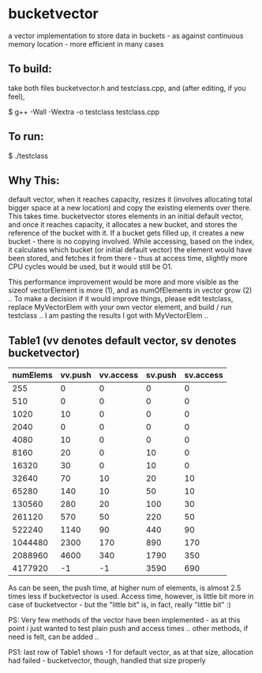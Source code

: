 bucketvector
============

a vector implementation to store data in buckets - as against continuous memory location - more efficient in many cases

To build:
---------
take both files bucketvector.h and testclass.cpp, and (after editing, if you feel),

$ g++ -Wall -Wextra -o testclass testclass.cpp

To run:
-------
$ ./testclass

Why This:
---------
default vector, when it reaches capacity, resizes it (involves allocating total bigger space at a new location) and copy the existing elements over there. This takes time.
bucketvector stores elements in an initial default vector, and once it reaches capacity, it allocates a new bucket, and stores the reference of the bucket with it. If a bucket gets filled up, it creates a new bucket - there is no copying involved.
While accessing, based on the index, it calculates which bucket (or initial default vector) the element would have been stored, and fetches it from there - thus at access time, slightly more CPU cycles would be used, but it would still be O1.

This performance improvement would be more and more visible as the sizeof vectorElement is more (1), and as numOfElements in vector grow (2) .. 
To make a decision if it would improve things, please edit testclass, replace MyVectorElem with your own vector element, and build / run testclass .. I am pasting the results I got with MyVectorElem ..

Table1 (vv denotes default vector, sv denotes bucketvector)
------
|numElems| vv.push| vv.access| sv.push| sv.access|
|--------|--------|----------|--------|----------|
|255| 0| 0| 0| 0|
|510 | 0 | 0 | 0 | 0|
|1020 | 10 | 0 | 0 | 0|
|2040 | 0 | 0 | 0 | 0|
|4080 | 10 | 0 | 0 | 0|
|8160 | 20 | 0 | 10 | 0|
|16320 | 30 | 0 | 10 | 0|
|32640 | 70 | 10 | 20 | 10|
|65280 | 140 | 10 | 50 | 10|
|130560 | 280 | 20 | 100 | 30|
|261120 | 570 | 50 | 220 | 50|
|522240 | 1140 | 90 | 440 | 90|
|1044480 | 2300 | 170 | 890 | 170|
|2088960 | 4600 | 340 | 1790 | 350|
|4177920 | -1 | -1 | 3590 | 690|


As can be seen, the push time, at higher num of elements, is almost 2.5 times less if bucketvector is used. Access time, however, is little bit more in case of bucketvector - but the "little bit" is, in fact, really "little bit" :)

PS: Very few methods of the vector have been implemented - as at this point i just wanted to test plain push and access times .. other methods, if need is felt, can be added .. 

PS1: last row of Table1 shows -1 for default vector, as at that size, allocation had failed - bucketvector, though, handled that size properly

